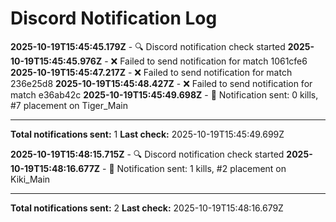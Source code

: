 # Discord Notification Log

**2025-10-19T15:45:45.179Z** - 🔍 Discord notification check started
**2025-10-19T15:45:45.976Z** - ❌ Failed to send notification for match 1061cfe6
**2025-10-19T15:45:47.217Z** - ❌ Failed to send notification for match 236e25d8
**2025-10-19T15:45:48.427Z** - ❌ Failed to send notification for match e36ab42c
**2025-10-19T15:45:49.698Z** - 🔔 Notification sent: 0 kills, #7 placement on Tiger_Main

---
**Total notifications sent:** 1
**Last check:** 2025-10-19T15:45:49.699Z


**2025-10-19T15:48:15.715Z** - 🔍 Discord notification check started
**2025-10-19T15:48:16.677Z** - 🔔 Notification sent: 1 kills, #2 placement on Kiki_Main

---
**Total notifications sent:** 2
**Last check:** 2025-10-19T15:48:16.679Z
